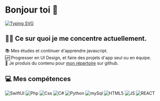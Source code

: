# Bonjour toi 👋
[![Typing SVG](https://readme-typing-svg.herokuapp.com?color=%2336BCF7&size=24&lines=Fullstack+developper;Javascript+learning)](https://git.io/typing-svg)
## 👨‍💻 Ce sur quoi je me concentre actuellement.
📚 Mes études et continuer d'apprendre javascript.<br/>
🆙 Progresser en UI Design, et faire des projets d'app seul ou en équipe.<br/>
💪 Je produis du contenu pour <a href="https://github.com/MickaelMoon?tab=repositories">mon répertoire</a> sur github.<br/>

## 💻 Mes compétences
<p>
<img alt="SwiftUI" src="https://img.shields.io/badge/Swift-FA7343?style=for-the-badge&logo=swift&logoColor=white" />
<img alt="Php" src="https://img.shields.io/badge/PHP-777BB4?style=for-the-badge&logo=php&logoColor=white" />
<img alt="Css" src="https://img.shields.io/badge/CSS-239120?&style=for-the-badge&logo=css3&logoColor=white" />
<img alt="C#" src="https://img.shields.io/badge/C%23-239120?style=for-the-badge&logo=c-sharp&logoColor=white" />
<img alt="Python" src="https://img.shields.io/badge/Python-14354C?style=for-the-badge&logo=python&logoColor=white" />
<img alt="mySql" src="https://img.shields.io/badge/MySQL-00000F?style=for-the-badge&logo=mysql&logoColor=white" />
<img alt="HTML5" src="https://img.shields.io/badge/HTML5-E34F26?style=for-the-badge&logo=html5&logoColor=white" />
<img alt="JS" src="https://img.shields.io/badge/JavaScript-F7DF1E?style=for-the-badge&logo=JavaScript&logoColor=white" />
<img alt="REACT" src="https://img.shields.io/badge/React-20232A?style=for-the-badge&logo=react&logoColor=61DAFB" />
  
</p>
